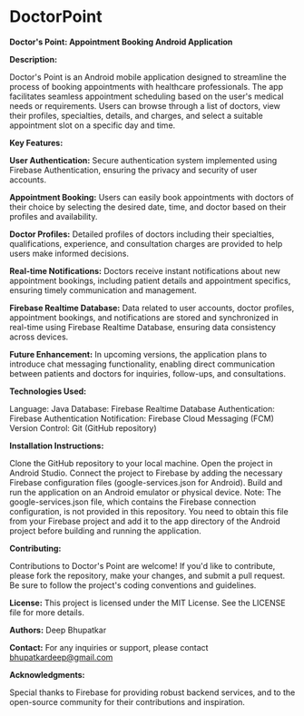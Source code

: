 # DoctorPoint

**Doctor's Point: Appointment Booking Android Application**

**Description:**

Doctor's Point is an Android mobile application designed to streamline the process of booking appointments with healthcare professionals. The app facilitates seamless appointment scheduling based on the user's medical needs or requirements. Users can browse through a list of doctors, view their profiles, specialties, details, and charges, and select a suitable appointment slot on a specific day and time.

**Key Features:**

**User Authentication:** Secure authentication system implemented using Firebase Authentication, ensuring the privacy and security of user accounts.

**Appointment Booking:** Users can easily book appointments with doctors of their choice by selecting the desired date, time, and doctor based on their profiles and availability.

**Doctor Profiles:** Detailed profiles of doctors including their specialties, qualifications, experience, and consultation charges are provided to help users make informed decisions.

**Real-time Notifications:** Doctors receive instant notifications about new appointment bookings, including patient details and appointment specifics, ensuring timely communication and management.

**Firebase Realtime Database:** Data related to user accounts, doctor profiles, appointment bookings, and notifications are stored and synchronized in real-time using Firebase Realtime Database, ensuring data consistency across devices.

**Future Enhancement:** In upcoming versions, the application plans to introduce chat messaging functionality, enabling direct communication between patients and doctors for inquiries, follow-ups, and consultations.

**Technologies Used:**

Language: Java
Database: Firebase Realtime Database
Authentication: Firebase Authentication
Notification: Firebase Cloud Messaging (FCM)
Version Control: Git (GitHub repository)

**Installation Instructions:**

Clone the GitHub repository to your local machine.
Open the project in Android Studio.
Connect the project to Firebase by adding the necessary Firebase configuration files (google-services.json for Android).
Build and run the application on an Android emulator or physical device.
Note: The google-services.json file, which contains the Firebase connection configuration, is not provided in this repository. You need to obtain this file from your Firebase project and add it to the app directory of the Android project before building and running the application.

**Contributing:**

Contributions to Doctor's Point are welcome! If you'd like to contribute, please fork the repository, make your changes, and submit a pull request. Be sure to follow the project's coding conventions and guidelines.

**License:**
This project is licensed under the MIT License. See the LICENSE file for more details.

**Authors:**
Deep Bhupatkar 

**Contact:**
For any inquiries or support, please contact bhupatkardeep@gmail.com

**Acknowledgments:**

Special thanks to Firebase for providing robust backend services, and to the open-source community for their contributions and inspiration.






